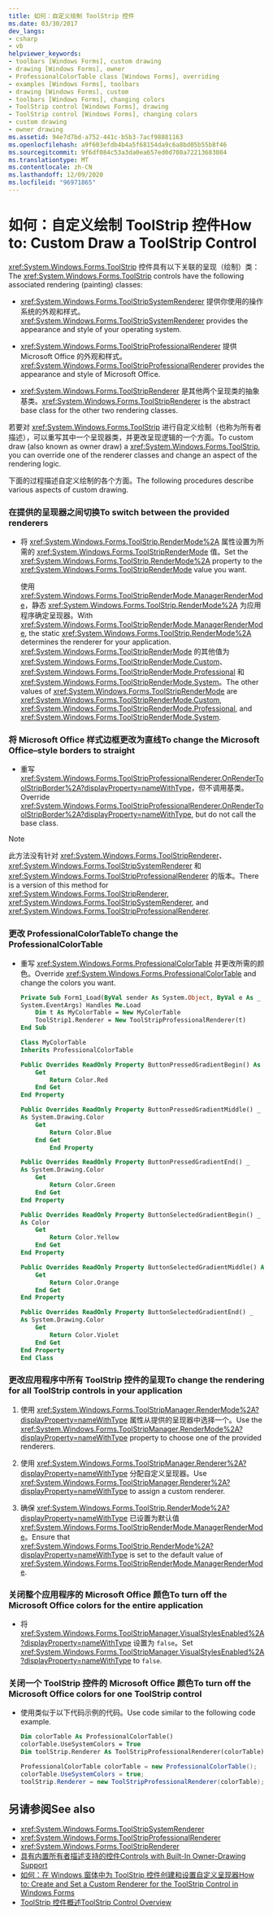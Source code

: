 ```yaml
---
title: 如何：自定义绘制 ToolStrip 控件
ms.date: 03/30/2017
dev_langs:
- csharp
- vb
helpviewer_keywords:
- toolbars [Windows Forms], custom drawing
- drawing [Windows Forms], owner
- ProfessionalColorTable class [Windows Forms], overriding
- examples [Windows Forms], toolbars
- drawing [Windows Forms], custom
- toolbars [Windows Forms], changing colors
- ToolStrip control [Windows Forms], drawing
- ToolStrip control [Windows Forms], changing colors
- custom drawing
- owner drawing
ms.assetid: 94e7d7bd-a752-441c-b5b3-7acf98881163
ms.openlocfilehash: a9f603efdb4b4a5f68154da9c6a8bd05b55b8f46
ms.sourcegitcommit: 9f6df084c53a3da0ea657ed0d708a72213683084
ms.translationtype: MT
ms.contentlocale: zh-CN
ms.lasthandoff: 12/09/2020
ms.locfileid: "96971865"
---
```

# <a name="how-to-custom-draw-a-toolstrip-control"></a><span data-ttu-id="b9148-102">如何：自定义绘制 ToolStrip 控件</span><span class="sxs-lookup"><span data-stu-id="b9148-102">How to: Custom Draw a ToolStrip Control</span></span>
<span data-ttu-id="b9148-103"><xref:System.Windows.Forms.ToolStrip> 控件具有以下关联的呈现（绘制）类：</span><span class="sxs-lookup"><span data-stu-id="b9148-103">The <xref:System.Windows.Forms.ToolStrip> controls have the following associated rendering (painting) classes:</span></span>  
  
- <span data-ttu-id="b9148-104"><xref:System.Windows.Forms.ToolStripSystemRenderer> 提供你使用的操作系统的外观和样式。</span><span class="sxs-lookup"><span data-stu-id="b9148-104"><xref:System.Windows.Forms.ToolStripSystemRenderer> provides the appearance and style of your operating system.</span></span>  
  
- <span data-ttu-id="b9148-105"><xref:System.Windows.Forms.ToolStripProfessionalRenderer> 提供 Microsoft Office 的外观和样式。</span><span class="sxs-lookup"><span data-stu-id="b9148-105"><xref:System.Windows.Forms.ToolStripProfessionalRenderer> provides the appearance and style of Microsoft Office.</span></span>  
  
- <span data-ttu-id="b9148-106"><xref:System.Windows.Forms.ToolStripRenderer> 是其他两个呈现类的抽象基类。</span><span class="sxs-lookup"><span data-stu-id="b9148-106"><xref:System.Windows.Forms.ToolStripRenderer> is the abstract base class for the other two rendering classes.</span></span>  
  
 <span data-ttu-id="b9148-107">若要对 <xref:System.Windows.Forms.ToolStrip> 进行自定义绘制（也称为所有者描述），可以重写其中一个呈现器类，并更改呈现逻辑的一个方面。</span><span class="sxs-lookup"><span data-stu-id="b9148-107">To custom draw (also known as owner draw) a <xref:System.Windows.Forms.ToolStrip>, you can override one of the renderer classes and change an aspect of the rendering logic.</span></span>  
  
 <span data-ttu-id="b9148-108">下面的过程描述自定义绘制的各个方面。</span><span class="sxs-lookup"><span data-stu-id="b9148-108">The following procedures describe various aspects of custom drawing.</span></span>  
  
### <a name="to-switch-between-the-provided-renderers"></a><span data-ttu-id="b9148-109">在提供的呈现器之间切换</span><span class="sxs-lookup"><span data-stu-id="b9148-109">To switch between the provided renderers</span></span>  
  
- <span data-ttu-id="b9148-110">将 <xref:System.Windows.Forms.ToolStrip.RenderMode%2A> 属性设置为所需的 <xref:System.Windows.Forms.ToolStripRenderMode> 值。</span><span class="sxs-lookup"><span data-stu-id="b9148-110">Set the <xref:System.Windows.Forms.ToolStrip.RenderMode%2A> property to the <xref:System.Windows.Forms.ToolStripRenderMode> value you want.</span></span>  
  
     <span data-ttu-id="b9148-111">使用 <xref:System.Windows.Forms.ToolStripRenderMode.ManagerRenderMode>，静态 <xref:System.Windows.Forms.ToolStrip.RenderMode%2A> 为应用程序确定呈现器。</span><span class="sxs-lookup"><span data-stu-id="b9148-111">With <xref:System.Windows.Forms.ToolStripRenderMode.ManagerRenderMode>, the static <xref:System.Windows.Forms.ToolStrip.RenderMode%2A> determines the renderer for your application.</span></span> <span data-ttu-id="b9148-112"><xref:System.Windows.Forms.ToolStripRenderMode> 的其他值为 <xref:System.Windows.Forms.ToolStripRenderMode.Custom>、<xref:System.Windows.Forms.ToolStripRenderMode.Professional> 和 <xref:System.Windows.Forms.ToolStripRenderMode.System>。</span><span class="sxs-lookup"><span data-stu-id="b9148-112">The other values of <xref:System.Windows.Forms.ToolStripRenderMode> are <xref:System.Windows.Forms.ToolStripRenderMode.Custom>, <xref:System.Windows.Forms.ToolStripRenderMode.Professional>, and <xref:System.Windows.Forms.ToolStripRenderMode.System>.</span></span>  
  
### <a name="to-change-the-microsoft-officestyle-borders-to-straight"></a><span data-ttu-id="b9148-113">将 Microsoft Office 样式边框更改为直线</span><span class="sxs-lookup"><span data-stu-id="b9148-113">To change the Microsoft Office–style borders to straight</span></span>  
  
- <span data-ttu-id="b9148-114">重写 <xref:System.Windows.Forms.ToolStripProfessionalRenderer.OnRenderToolStripBorder%2A?displayProperty=nameWithType>，但不调用基类。</span><span class="sxs-lookup"><span data-stu-id="b9148-114">Override <xref:System.Windows.Forms.ToolStripProfessionalRenderer.OnRenderToolStripBorder%2A?displayProperty=nameWithType>, but do not call the base class.</span></span>  
  
> [!NOTE]
> <span data-ttu-id="b9148-115">此方法没有针对 <xref:System.Windows.Forms.ToolStripRenderer>、<xref:System.Windows.Forms.ToolStripSystemRenderer> 和 <xref:System.Windows.Forms.ToolStripProfessionalRenderer> 的版本。</span><span class="sxs-lookup"><span data-stu-id="b9148-115">There is a version of this method for <xref:System.Windows.Forms.ToolStripRenderer>, <xref:System.Windows.Forms.ToolStripSystemRenderer>, and <xref:System.Windows.Forms.ToolStripProfessionalRenderer>.</span></span>  
  
### <a name="to-change-the-professionalcolortable"></a><span data-ttu-id="b9148-116">更改 ProfessionalColorTable</span><span class="sxs-lookup"><span data-stu-id="b9148-116">To change the ProfessionalColorTable</span></span>  
  
- <span data-ttu-id="b9148-117">重写 <xref:System.Windows.Forms.ProfessionalColorTable> 并更改所需的颜色。</span><span class="sxs-lookup"><span data-stu-id="b9148-117">Override <xref:System.Windows.Forms.ProfessionalColorTable> and change the colors you want.</span></span>  
  
    ```vb  
    Private Sub Form1_Load(ByVal sender As System.Object, ByVal e As _  
    System.EventArgs) Handles Me.Load  
        Dim t As MyColorTable = New MyColorTable  
        ToolStrip1.Renderer = New ToolStripProfessionalRenderer(t)  
    End Sub  
  
    Class MyColorTable
    Inherits ProfessionalColorTable  
  
    Public Overrides ReadOnly Property ButtonPressedGradientBegin() As Color  
        Get  
            Return Color.Red  
        End Get  
    End Property  
  
    Public Overrides ReadOnly Property ButtonPressedGradientMiddle() _  
    As System.Drawing.Color  
        Get  
            Return Color.Blue  
        End Get  
            End Property  
  
    Public Overrides ReadOnly Property ButtonPressedGradientEnd() _  
    As System.Drawing.Color  
        Get  
            Return Color.Green  
        End Get  
    End Property  
  
    Public Overrides ReadOnly Property ButtonSelectedGradientBegin() _  
    As Color  
        Get  
            Return Color.Yellow  
        End Get  
    End Property  
  
    Public Overrides ReadOnly Property ButtonSelectedGradientMiddle() As System.Drawing.Color  
        Get  
            Return Color.Orange  
        End Get  
    End Property  
  
    Public Overrides ReadOnly Property ButtonSelectedGradientEnd() _  
    As System.Drawing.Color  
        Get  
            Return Color.Violet  
        End Get  
    End Property  
    End Class  
    ```  
  
### <a name="to-change-the-rendering-for-all-toolstrip-controls-in-your-application"></a><span data-ttu-id="b9148-118">更改应用程序中所有 ToolStrip 控件的呈现</span><span class="sxs-lookup"><span data-stu-id="b9148-118">To change the rendering for all ToolStrip controls in your application</span></span>  
  
1. <span data-ttu-id="b9148-119">使用 <xref:System.Windows.Forms.ToolStripManager.RenderMode%2A?displayProperty=nameWithType> 属性从提供的呈现器中选择一个。</span><span class="sxs-lookup"><span data-stu-id="b9148-119">Use the <xref:System.Windows.Forms.ToolStripManager.RenderMode%2A?displayProperty=nameWithType> property to choose one of the provided renderers.</span></span>  
  
2. <span data-ttu-id="b9148-120">使用 <xref:System.Windows.Forms.ToolStripManager.Renderer%2A?displayProperty=nameWithType> 分配自定义呈现器。</span><span class="sxs-lookup"><span data-stu-id="b9148-120">Use <xref:System.Windows.Forms.ToolStripManager.Renderer%2A?displayProperty=nameWithType> to assign a custom renderer.</span></span>  
  
3. <span data-ttu-id="b9148-121">确保 <xref:System.Windows.Forms.ToolStrip.RenderMode%2A?displayProperty=nameWithType> 已设置为默认值 <xref:System.Windows.Forms.ToolStripRenderMode.ManagerRenderMode>。</span><span class="sxs-lookup"><span data-stu-id="b9148-121">Ensure that <xref:System.Windows.Forms.ToolStrip.RenderMode%2A?displayProperty=nameWithType> is set to the default value of <xref:System.Windows.Forms.ToolStripRenderMode.ManagerRenderMode>.</span></span>  
  
### <a name="to-turn-off-the-microsoft-office-colors-for-the-entire-application"></a><span data-ttu-id="b9148-122">关闭整个应用程序的 Microsoft Office 颜色</span><span class="sxs-lookup"><span data-stu-id="b9148-122">To turn off the Microsoft Office colors for the entire application</span></span>  
  
- <span data-ttu-id="b9148-123">将 <xref:System.Windows.Forms.ToolStripManager.VisualStylesEnabled%2A?displayProperty=nameWithType> 设置为 `false`。</span><span class="sxs-lookup"><span data-stu-id="b9148-123">Set <xref:System.Windows.Forms.ToolStripManager.VisualStylesEnabled%2A?displayProperty=nameWithType> to `false`.</span></span>  
  
### <a name="to-turn-off-the-microsoft-office-colors-for-one-toolstrip-control"></a><span data-ttu-id="b9148-124">关闭一个 ToolStrip 控件的 Microsoft Office 颜色</span><span class="sxs-lookup"><span data-stu-id="b9148-124">To turn off the Microsoft Office colors for one ToolStrip control</span></span>  
  
- <span data-ttu-id="b9148-125">使用类似于以下代码示例的代码。</span><span class="sxs-lookup"><span data-stu-id="b9148-125">Use code similar to the following code example.</span></span>  
  
    ```vb  
    Dim colorTable As ProfessionalColorTable()  
    colorTable.UseSystemColors = True  
    Dim toolStrip.Renderer As ToolStripProfessionalRenderer(colorTable)  
    ```  
  
    ```csharp  
    ProfessionalColorTable colorTable = new ProfessionalColorTable();  
    colorTable.UseSystemColors = true;  
    toolStrip.Renderer = new ToolStripProfessionalRenderer(colorTable);  
    ```  
  
## <a name="see-also"></a><span data-ttu-id="b9148-126">另请参阅</span><span class="sxs-lookup"><span data-stu-id="b9148-126">See also</span></span>

- <xref:System.Windows.Forms.ToolStripSystemRenderer>
- <xref:System.Windows.Forms.ToolStripProfessionalRenderer>
- <xref:System.Windows.Forms.ToolStripRenderer>
- [<span data-ttu-id="b9148-127">具有内置所有者描述支持的控件</span><span class="sxs-lookup"><span data-stu-id="b9148-127">Controls with Built-In Owner-Drawing Support</span></span>](controls-with-built-in-owner-drawing-support.md)
- [<span data-ttu-id="b9148-128">如何：在 Windows 窗体中为 ToolStrip 控件创建和设置自定义呈现器</span><span class="sxs-lookup"><span data-stu-id="b9148-128">How to: Create and Set a Custom Renderer for the ToolStrip Control in Windows Forms</span></span>](create-and-set-a-custom-renderer-for-the-toolstrip-control-in-wf.md)
- [<span data-ttu-id="b9148-129">ToolStrip 控件概述</span><span class="sxs-lookup"><span data-stu-id="b9148-129">ToolStrip Control Overview</span></span>](toolstrip-control-overview-windows-forms.md)
